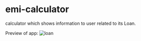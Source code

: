 # emi-calculator
calculator which shows information to user related to its Loan.

Preview of app:
![loan](https://user-images.githubusercontent.com/68006359/116351867-f435a980-a811-11eb-8e01-51751f0952c6.PNG)

